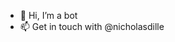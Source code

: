 - 👋 Hi, I’m a bot
- 📫 Get in touch with @nicholasdille

<!---
nicholasdille-bot/nicholasdille-bot is a ✨ special ✨ repository because its `README.md` (this file) appears on your GitHub profile.
You can click the Preview link to take a look at your changes.
--->
